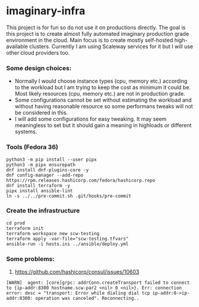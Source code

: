 # imaginary-infra

This project is for fun so do not use it on productions directly. The goal is this project is to create almost fully automated imaginary production grade environment in the cloud. Main focus is to create mostly self-hosted high-available clusters. Currently I am using Scaleway services for it but I will use other cloud providers too.

### Some design choices:

* Normally I would choose instance types (cpu, memory etc.) according to the workload but I am trying to keep the cost as minimum it could be. Most likely resources (cpu, memory etc.) are not in production grade.
* Some configurations cannot be set without estimating the workload and without having reasonable resource so some performans tweaks will not be considered in this.
* I will add some configurations for easy tweaking. It may seem meaningless to set but it should gain a meaning in highloads or different systems.

### Tools (Fedora 36)
```
python3 -m pip install --user pipx
python3 -m pipx ensurepath
dnf install dnf-plugins-core -y
dnf config-manager --add-repo https://rpm.releases.hashicorp.com/fedora/hashicorp.repo
dnf install terraform -y
pipx install ansible-lint
ln -s ../../pre-commit.sh .git/hooks/pre-commit
```

### Create the infrastructure
```
cd prod
terraform init
terraform workspace new scw-testing
terraform apply -var-file="scw-testing.tfvars"
ansible-run -i hosts.ini ../ansible/deploy.yml
```

### Some problems:
1. https://github.com/hashicorp/consul/issues/10603
```
[WARN]  agent: [core]grpc: addrConn.createTransport failed to connect to {ip-addr:8300 hostname.scw-par2 <nil> 0 <nil>}. Err: connection error: desc = "transport: Error while dialing dial tcp ip-addr:0->ip-addr:8300: operation was canceled". Reconnecting..
```
